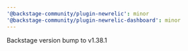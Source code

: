```yaml
---
'@backstage-community/plugin-newrelic': minor
'@backstage-community/plugin-newrelic-dashboard': minor
---
```


Backstage version bump to v1.38.1
